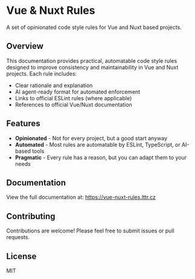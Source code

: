 # Vue & Nuxt Rules

A set of opinionated code style rules for Vue and Nuxt based projects.

## Overview

This documentation provides practical, automatable code style rules designed to improve consistency and maintainability in Vue and Nuxt projects. Each rule includes:

- Clear rationale and explanation
- AI agent-ready format for automated enforcement
- Links to official ESLint rules (where applicable)
- References to official Vue/Nuxt documentation

## Features

- **Opinionated** - Not for every project, but a good start anyway
- **Automated** - Most rules are automatable by ESLint, TypeScript, or AI-based tools
- **Pragmatic** - Every rule has a reason, but you can adapt them to your needs

## Documentation

View the full documentation at: https://vue-nuxt-rules.lttr.cz

## Contributing

Contributions are welcome! Please feel free to submit issues or pull requests.

## License

MIT
